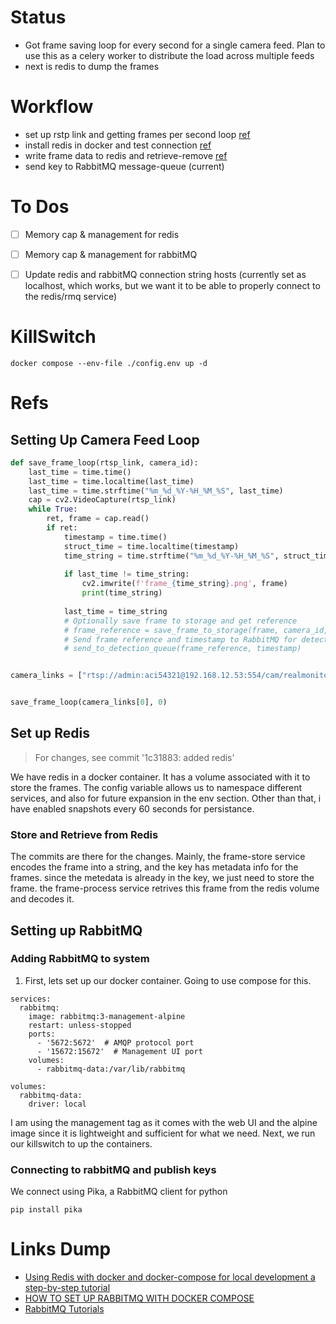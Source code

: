 
# Status
- Got frame saving loop for every second for a single camera feed. Plan to use this as a celery worker to distribute the load across multiple feeds
- next is redis to dump the frames


# Workflow
- set up rstp link and getting frames per second loop [ref](#setting-up-camera-feed-loop)
- install redis in docker and test connection [ref](#set-up-redis)
- write frame data to redis and retrieve-remove [ref](#store-and-retrieve-from-redis)
- send key to RabbitMQ message-queue (current)

# To Dos
- [ ] Memory cap & management for redis
- [ ] Memory cap & management for rabbitMQ
- [ ] Update redis and rabbitMQ connection string hosts (currently set as localhost, which works, but we want it to be able to properly connect to the redis/rmq service)


# KillSwitch
```
docker compose --env-file ./config.env up -d
```

# Refs

## Setting Up Camera Feed Loop

``` python
def save_frame_loop(rtsp_link, camera_id):
    last_time = time.time()
    last_time = time.localtime(last_time)
    last_time = time.strftime("%m_%d_%Y-%H_%M_%S", last_time)
    cap = cv2.VideoCapture(rtsp_link)
    while True:
        ret, frame = cap.read()
        if ret:
            timestamp = time.time()
            struct_time = time.localtime(timestamp)
            time_string = time.strftime("%m_%d_%Y-%H_%M_%S", struct_time)
            
            if last_time != time_string:
                cv2.imwrite(f'frame_{time_string}.png', frame)
                print(time_string)
            
            last_time = time_string
            # Optionally save frame to storage and get reference
            # frame_reference = save_frame_to_storage(frame, camera_id, timestamp)
            # Send frame reference and timestamp to RabbitMQ for detection service
            # send_to_detection_queue(frame_reference, timestamp)


camera_links = ["rtsp://admin:aci54321@192.168.12.53:554/cam/realmonitor?channel=2&subtype=0"]


save_frame_loop(camera_links[0], 0)
```

## Set up Redis
> For changes, see commit '1c31883: added redis'

We have redis in a docker container. It has a volume associated with it to store the frames. The config variable allows us to namespace different services, and also for future expansion in the env section. Other than that, i have enabled snapshots every 60 seconds for persistance. 

### Store and Retrieve from Redis
The commits are there for the changes.  Mainly, the frame-store service encodes the frame into a string, and the key has metadata info for the frames. since the metedata is already in the key, we just need to store the frame. the frame-process service retrives this frame from the redis volume and decodes it.


## Setting up RabbitMQ

### Adding RabbitMQ to system

1. First, lets set up our docker container. Going to use compose for this.

```
services:
  rabbitmq:
    image: rabbitmq:3-management-alpine
    restart: unless-stopped
    ports:
      - '5672:5672'  # AMQP protocol port
      - '15672:15672'  # Management UI port
    volumes:
      - rabbitmq-data:/var/lib/rabbitmq

volumes:
  rabbitmq-data:
    driver: local
```


I am using the management tag as it comes with the web UI and the alpine image since it is lightweight and sufficient for what we need. 
Next, we run our killswitch to up the containers.

### Connecting to rabbitMQ and publish keys
We connect using Pika, a RabbitMQ client for python

```
pip install pika
```


# Links Dump

- [Using Redis with docker and docker-compose for local development a step-by-step tutorial](https://geshan.com.np/blog/2022/01/redis-docker/)
- [HOW TO SET UP RABBITMQ WITH DOCKER COMPOSE](https://x-team.com/blog/set-up-rabbitmq-with-docker-compose/)
- [RabbitMQ Tutorials](https://www.rabbitmq.com/tutorials/tutorial-one-python.html)